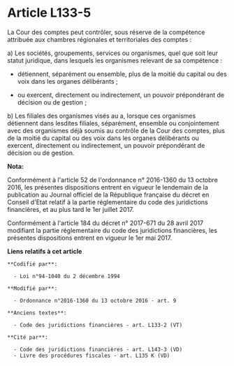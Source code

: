 # Article L133-5

La Cour des comptes peut contrôler, sous réserve de la compétence attribuée aux chambres régionales et territoriales des
comptes : 

a) Les sociétés, groupements, services ou organismes, quel que soit leur statut juridique, dans lesquels les organismes
relevant de sa compétence : 

- détiennent, séparément ou ensemble, plus de la moitié du capital ou des voix dans les organes délibérants ; 

- ou exercent, directement ou indirectement, un pouvoir prépondérant de décision ou de gestion ; 

b) Les filiales des organismes visés au a, lorsque ces organismes détiennent dans lesdites filiales, séparément, ensemble ou
conjointement avec des organismes déjà soumis au contrôle de la Cour des comptes, plus de la moitié du capital ou des voix
dans les organes délibérants ou exercent, directement ou indirectement, un pouvoir prépondérant de décision ou de gestion.

**Nota:**

Conformément à l'article 52 de l'ordonnance n° 2016-1360 du 13 octobre 2016, les présentes dispositions entrent en vigueur le
lendemain de la publication au Journal officiel de la République française du décret en Conseil d'Etat relatif à la partie
réglementaire du code des juridictions financières, et au plus tard le 1er juillet 2017.

Conformément à l'article 184 du décret n° 2017-671 du 28 avril 2017 modifiant la partie réglementaire du code des
juridictions financières, les présentes dispositions entrent en vigueur le 1er mai 2017.

**Liens relatifs à cet article**

	**Codifié par**:

	  - Loi n°94-1040 du 2 décembre 1994

	**Modifié par**:

	  - Ordonnance n°2016-1360 du 13 octobre 2016 - art. 9

	**Anciens textes**:

	  - Code des juridictions financières - art. L133-2 (VT)

	**Cité par**:

	  - Code des juridictions financières - art. L143-3 (VD)
	  - Livre des procédures fiscales - art. L135 K (VD)
